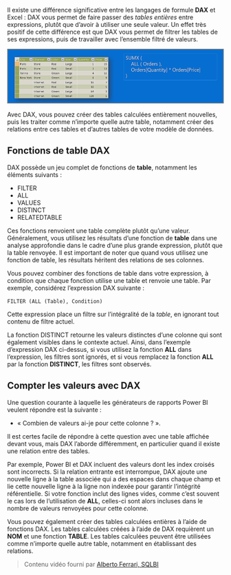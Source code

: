 Il existe une différence significative entre les langages de formule **DAX** et Excel : DAX vous permet de faire passer des *tables entières* entre expressions, plutôt que d’avoir à utiliser une seule valeur. Un effet très positif de cette différence est que DAX vous permet de filtrer les tables de ses expressions, puis de travailler avec l’ensemble filtré de valeurs.

![](media/7-6-dax-tables-and-filtering/dax-tables-filtering_1.png)

Avec DAX, vous pouvez créer des tables calculées entièrement nouvelles, puis les traiter comme n’importe quelle autre table, notamment créer des relations entre ces tables et d’autres tables de votre modèle de données.

## <a name="dax-table-functions"></a>Fonctions de table DAX
DAX possède un jeu complet de fonctions de **table**, notamment les éléments suivants :

* FILTER
* ALL
* VALUES
* DISTINCT
* RELATEDTABLE

Ces fonctions renvoient une table complète plutôt qu’une valeur. Généralement, vous utilisez les résultats d’une fonction de **table** dans une analyse approfondie dans le cadre d’une plus grande expression, plutôt que la table renvoyée. Il est important de noter que quand vous utilisez une fonction de table, les résultats héritent des relations de ses colonnes.

Vous pouvez combiner des fonctions de table dans votre expression, à condition que chaque fonction utilise une table et renvoie une table. Par exemple, considérez l’expression DAX suivante :

    FILTER (ALL (Table), Condition)

Cette expression place un filtre sur l’intégralité de la *table*, en ignorant tout contenu de filtre actuel.

La fonction DISTINCT retourne les valeurs distinctes d’une colonne qui sont également visibles dans le contexte actuel. Ainsi, dans l’exemple d’expression DAX ci-dessus, si vous utilisez la fonction **ALL** dans l’expression, les filtres sont ignorés, et si vous remplacez la fonction **ALL** par la fonction **DISTINCT**, les filtres sont observés.

## <a name="counting-values-with-dax"></a>Compter les valeurs avec DAX
Une question courante à laquelle les générateurs de rapports Power BI veulent répondre est la suivante :

* « Combien de valeurs ai-je pour cette colonne ? ».

Il est certes facile de répondre à cette question avec une table affichée devant vous, mais DAX l’aborde différemment, en particulier quand il existe une relation entre des tables.

Par exemple, Power BI et DAX incluent des valeurs dont les index croisés sont incorrects. Si la relation entrante est interrompue, DAX ajoute une nouvelle ligne à la table associée qui a des espaces dans chaque champ et lie cette nouvelle ligne à la ligne non indexée pour garantir l’intégrité référentielle. Si votre fonction inclut des lignes vides, comme c’est souvent le cas lors de l’utilisation de **ALL**, celles-ci sont alors incluses dans le nombre de valeurs renvoyées pour cette colonne.

Vous pouvez également créer des tables calculées entières à l’aide de fonctions DAX. Les tables calculées créées à l’aide de DAX requièrent un **NOM** et une fonction **TABLE**. Les tables calculées peuvent être utilisées comme n’importe quelle autre table, notamment en établissant des relations.

> Contenu vidéo fourni par [Alberto Ferrari, SQLBI](http://www.sqlbi.com/learning-dax)
> 
> 

